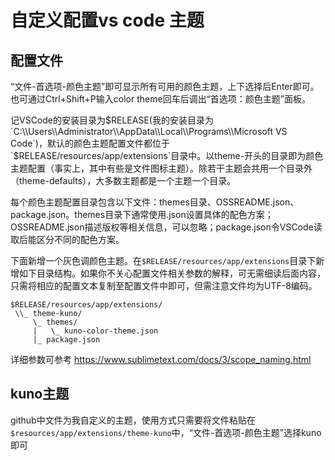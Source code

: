 # 自定义配置vs code 主题

## 配置文件
“文件-首选项-颜色主题”即可显示所有可用的颜色主题，上下选择后Enter即可。也可通过Ctrl+Shift+P输入color theme回车后调出“首选项：颜色主题”面板。

记VSCode的安装目录为$RELEASE(我的安装目录为`C:\\Users\\Administrator\\AppData\\Local\\Programs\\Microsoft VS Code`)，默认的颜色主题配置文件都位于`$RELEASE/resources/app/extensions`目录中。以theme-开头的目录即为颜色主题配置（事实上，其中有些是文件图标主题）。除若干主题会共用一个目录外（theme-defaults），大多数主题都是一个主题一个目录。

每个颜色主题配置目录包含以下文件：themes目录、OSSREADME.json、package.json。themes目录下通常使用.json设置具体的配色方案；OSSREADME.json描述版权等相关信息，可以忽略；package.json令VSCode读取后能区分不同的配色方案。

下面新增一个灰色调颜色主题。在`$RELEASE/resources/app/extensions`目录下新增如下目录结构。如果你不关心配置文件相关参数的解释，可无需细读后面内容，只需将相应的配置文本复制至配置文件中即可，但需注意文件均为UTF-8编码。

```
$RELEASE/resources/app/extensions/
 \\_ theme-kuno/
     \_ themes/
     |   \_ kuno-color-theme.json
     |_ package.json
```

详细参数可参考
https://www.sublimetext.com/docs/3/scope_naming.html

## kuno主题
github中文件为我自定义的主题，使用方式只需要将文件粘贴在`$resources/app/extensions/theme-kuno`中，“文件-首选项-颜色主题”选择kuno即可
